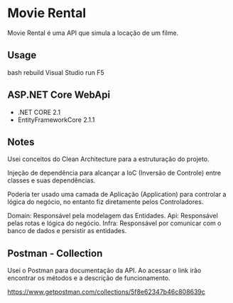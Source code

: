 # Movie Rental

Movie Rental é uma API que simula a locação de um filme.

## Usage

bash
rebuild Visual Studio
run F5

## ASP.NET Core WebApi

- .NET CORE 2.1
- EntityFrameworkCore 2.1.1

## Notes

Usei conceitos do Clean Architecture para a estruturação do projeto.

Injeção de dependência para alcançar a IoC (Inversão de Controle) entre classes e suas dependências.

Poderia ter usado uma camada de Aplicação (Application) para controlar a lógica do negócio, no entanto fiz diretamente pelos Controladores.

Domain: Responsável pela modelagem das Entidades.
Api: Responsável pelas rotas e lógica do negócio.
Infra: Responsável por comunicar com o banco de dados e persistir as entidades.

## Postman - Collection

Usei o Postman para documentação da API.
Ao acessar o link irão encontrar os métodos e a descrição de funcionamento.

https://www.getpostman.com/collections/5f8e62347b46c808639c
